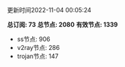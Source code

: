 更新时间2022-11-04 00:05:24

**总订阅: 73**
**总节点: 2080**
**有效节点: 1339**
- ss节点: 906
- v2ray节点: 286
- trojan节点: 147
